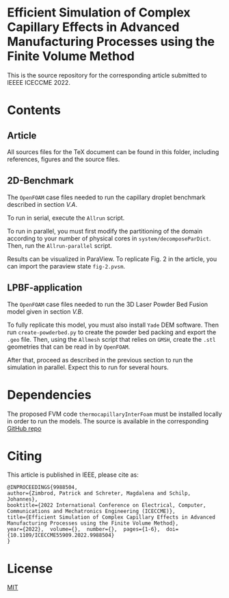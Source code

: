 # Efficient Simulation of Complex Capillary Effects in Advanced Manufacturing Processes using the Finite Volume Method

This is the source repository for the corresponding article submitted to IEEEE ICECCME 2022.

# Contents

## Article

All sources files for the TeX document can be found in this folder, including references, figures and the source files.

## 2D-Benchmark

The `OpenFOAM` case files needed to run the capillary droplet benchmark described in section _V.A_.

To run in serial, execute the `Allrun` script.

To run in parallel, you must first modify the partitioning of the domain according to your number of physical cores in `system/decomposeParDict`.
Then, run the `Allrun-parallel` script.

Results can be visualized in ParaView.
To replicate Fig. 2 in the article, you can import the paraview state `fig-2.pvsm`.

## LPBF-application

The `OpenFOAM` case files needed to run the 3D Laser Powder Bed Fusion model given in section _V.B_.

To fully replicate this model, you must also install `Yade` DEM software. Then run `create-powderbed.py` to create the powder bed packing and export the `.geo` file.
Then, using the `Allmesh` script that relies on `GMSH`, create the `.stl` geometries that can be read in by `OpenFOAM`.

After that, proceed as described in the previous section to run the simulation in parallel. Expect this to run for several hours.

# Dependencies

The proposed FVM code `thermocapillaryInterFoam` must be installed locally in order to run the models.
The source is available in the corresponding [GitHub repo](https://github.com/pzimbrod/thermocapillaryInterFoam)

# Citing

This article is published in IEEE, please cite as:

```
@INPROCEEDINGS{9988504,
author={Zimbrod, Patrick and Schreter, Magdalena and Schilp, Johannes},
booktitle={2022 International Conference on Electrical, Computer, Communications and Mechatronics Engineering (ICECCME)},
title={Efficient Simulation of Complex Capillary Effects in Advanced Manufacturing Processes using the Finite Volume Method},
year={2022},  volume={},  number={},  pages={1-6},  doi={10.1109/ICECCME55909.2022.9988504}
}
```

# License

[MIT](https://choosealicense.com/licenses/mit/)
